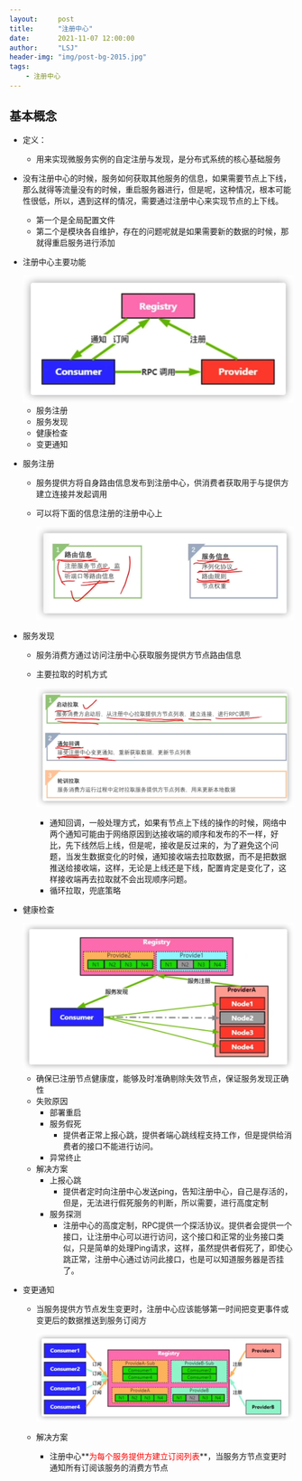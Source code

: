 ```yaml
---
layout:     post
title:      "注册中心"
date:       2021-11-07 12:00:00
author:     "LSJ"
header-img: "img/post-bg-2015.jpg"
tags:
    - 注册中心
---
```




## 基本概念

* 定义：
  
  * 用来实现微服务实例的自定注册与发现，是分布式系统的核心基础服务
  
* 没有注册中心的时候，服务如何获取其他服务的信息，如果需要节点上下线，那么就得等流量没有的时候，重启服务器进行，但是呢，这种情况，根本可能性很低，所以，遇到这样的情况，需要通过注册中心来实现节点的上下线。

  * 第一个是全局配置文件
  * 第二个是模块各自维护，存在的问题呢就是如果需要新的数据的时候，那就得重启服务进行添加

* 注册中心主要功能

  <img src="../../img/image-20211107145242080.png" alt="image-20211107145242080" style="zoom:50%;" />

  * 服务注册
  * 服务发现
  * 健康检查
  * 变更通知

* 服务注册

  * 服务提供方将自身路由信息发布到注册中心，供消费者获取用于与提供方建立连接并发起调用

  * 可以将下面的信息注册的注册中心上

    ![image-20211107185201600](../../img/image-20211107185201600.png)

* 服务发现

  * 服务消费方通过访问注册中心获取服务提供方节点路由信息

  * 主要拉取的时机方式

    ![image-20211107185502219](../../img/image-20211107185502219.png)

    * 通知回调，一般处理方式，如果有节点上下线的操作的时候，网络中两个通知可能由于网络原因到达接收端的顺序和发布的不一样，好比，先下线然后上线，但是呢，接收是反过来的，为了避免这个问题，当发生数据变化的时候，通知接收端去拉取数据，而不是把数据推送给接收端，这样，无论是上线还是下线，配置肯定是变化了，这样接收端再去拉取就不会出现顺序问题。
    * 循环拉取，兜底策略

* 健康检查

  <img src="../../img/image-20211107204158439.png" alt="image-20211107204158439" style="zoom:50%;" />

  * 确保已注册节点健康度，能够及时准确剔除失效节点，保证服务发现正确性
  * 失败原因
    * 部署重启
    * 服务假死
      * 提供者正常上报心跳，提供者端心跳线程支持工作，但是提供给消费者的接口不能进行访问。
    * 异常终止
  * 解决方案
    * 上报心跳
      * 提供者定时向注册中心发送ping，告知注册中心，自己是存活的，但是，无法进行假死服务的判断，所以需要，进行高度定制
    * 服务探测
      * 注册中心的高度定制，RPC提供一个探活协议。提供者会提供一个接口，让注册中心可以进行访问，这个接口和正常的业务接口类似，只是简单的处理Ping请求，这样，虽然提供者假死了，即使心跳正常，注册中心通过访问此接口，也是可以知道服务器是否挂了。

* 变更通知

  * 当服务提供方节点发生变更时，注册中心应该能够第一时间把变更事件或变更后的数据推送到服务订阅方

    ![image-20211107204353362](../../img/image-20211107204353362.png)

  * 解决方案

    * 注册中心**<font color='red'>为每个服务提供方建立订阅列表</font>**，当服务方节点变更时通知所有订阅该服务的消费方节点

